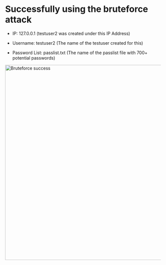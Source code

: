 # Successfully using the bruteforce attack 

- IP: 127.0.0.1  (testuser2 was created under this IP Address)

- Username: testuser2  (The name of the testuser created for this)

- Password List: passlist.txt  (The name of the passlist file with 700+ potential passwords)


<img width="1110" height="629" alt="Bruteforce success" src="https://github.com/user-attachments/assets/efbc2877-8602-4de8-a98d-078c3ff0ae27" />
